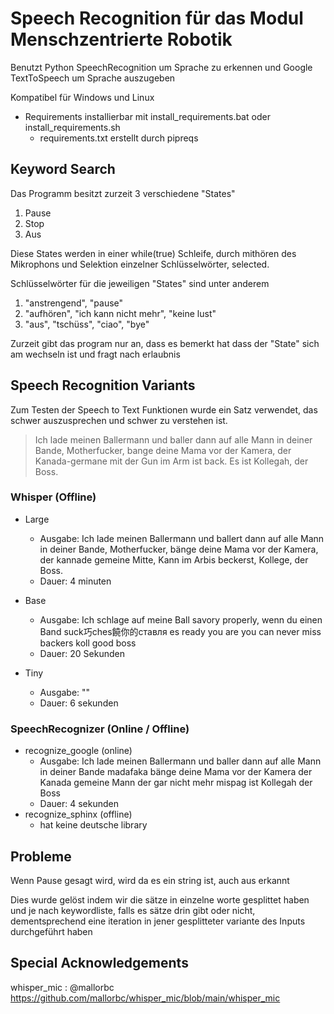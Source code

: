 # Speech Recognition für das Modul Menschzentrierte Robotik

Benutzt Python SpeechRecognition um Sprache zu erkennen und Google TextToSpeech um Sprache auszugeben

Kompatibel für Windows und Linux

- Requirements installierbar mit install_requirements.bat oder install_requirements.sh
  - requirements.txt erstellt durch pipreqs

## Keyword Search

Das Programm besitzt zurzeit 3 verschiedene "States"

1. Pause
2. Stop
3. Aus

Diese States werden in einer while(true) Schleife, durch mithören des Mikrophons und Selektion einzelner Schlüsselwörter, selected.

Schlüsselwörter für die jeweiligen "States" sind unter anderem

1. "anstrengend", "pause"
2. "aufhören", "ich kann nicht mehr", "keine lust"
3. "aus", "tschüss", "ciao", "bye"

Zurzeit gibt das program nur an, dass es bemerkt hat dass der "State" sich am wechseln ist und fragt nach erlaubnis

## Speech Recognition Variants

Zum Testen der Speech to Text Funktionen wurde ein Satz verwendet, das schwer auszusprechen und schwer zu verstehen ist.
> Ich lade meinen Ballermann und baller dann auf alle Mann in deiner Bande, Motherfucker, bange deine Mama vor der Kamera, der Kanada-germane mit der Gun im Arm ist back. Es ist Kollegah, der Boss.

### Whisper (Offline)

- Large
  - Ausgabe: Ich lade meinen Ballermann und ballert dann auf alle Mann in deiner Bande, Motherfucker, bänge deine Mama vor der Kamera, der kannade gemeine Mitte, Kann im Arbis beckerst, Kollege, der Boss.
  - Dauer: 4 minuten

- Base
  - Ausgabe: Ich schlage auf meine Ball savory properly, wenn du einen Band suck巧ches饒你的ставля es ready you are you can never miss backers koll good boss
  - Dauer: 20 Sekunden

- Tiny
  - Ausgabe: ""
  - Dauer: 6 sekunden

### SpeechRecognizer (Online / Offline)

- recognize_google (online)
  - Ausgabe: Ich lade meinen Ballermann und baller dann auf alle Mann in deiner Bande madafaka bänge deine Mama vor der Kamera der Kanada gemeine Mann der gar nicht mehr mispag ist Kollegah der Boss
  - Dauer: 4 sekunden
- recognize_sphinx (offline)
  - hat keine deutsche library

## Probleme

Wenn Pause gesagt wird, wird da es ein string ist, auch aus erkannt

Dies wurde gelöst indem wir die sätze in einzelne worte gesplittet haben und je nach keywordliste, falls es sätze drin gibt oder nicht, dementsprechend eine iteration in jener gesplitteter variante des Inputs durchgeführt haben

## Special Acknowledgements

whisper_mic : @mallorbc https://github.com/mallorbc/whisper_mic/blob/main/whisper_mic 
